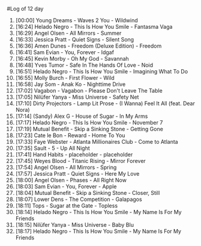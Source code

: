 #Log of 12 day

1. [00:00] Young Dreams - Waves 2 You - Wildwind
1. [16:24] Helado Negro - This Is How You Smile - Fantasma Vaga
1. [16:29] Angel Olsen - All Mirrors - Summer
1. [16:33] Jessica Pratt - Quiet Signs - Silent Song
1. [16:36] Amen Dunes - Freedom (Deluxe Edition) - Freedom
1. [16:41] Sam Evian - You, Forever - Idgaf
1. [16:45] Kevin Morby - Oh My God - Savannah
1. [16:48] Yves Tumor - Safe In The Hands Of Love - Noid
1. [16:51] Helado Negro - This Is How You Smile - Imagining What To Do
1. [16:55] Molly Burch - First Flower - Wild
1. [16:58] Jay Som - Anak Ko - Nighttime Drive
1. [17:02] Vagabon - Vagabon - Please Don't Leave The Table
1. [17:05] Nilüfer Yanya - Miss Universe - Safety Net
1. [17:10] Dirty Projectors - Lamp Lit Prose - (I Wanna) Feel It All (feat. Dear Nora)
1. [17:14] (Sandy) Alex G - House of Sugar - In My Arms
1. [17:17] Helado Negro - This Is How You Smile - November 7
1. [17:19] Mutual Benefit - Skip a Sinking Stone - Getting Gone
1. [17:23] Cate le Bon - Reward - Home To You
1. [17:33] Faye Webster - Atlanta Millionaires Club - Come to Atlanta
1. [17:35] Sault - 5 - Up All Night
1. [17:41] Hand Habits - placeholder - placeholder
1. [17:45] Weyes Blood - Titanic Rising - Mirror Forever
1. [17:54] Angel Olsen - All Mirrors - Spring
1. [17:57] Jessica Pratt - Quiet Signs - Here My Love
1. [18:00] Angel Olsen - Phases - All Right Now
1. [18:03] Sam Evian - You, Forever - Apple
1. [18:04] Mutual Benefit - Skip a Sinking Stone - Closer, Still
1. [18:07] Lower Dens - The Competition - Galapagos
1. [18:11] Tops - Sugar at the Gate - Topless
1. [18:14] Helado Negro - This Is How You Smile - My Name Is For My Friends
1. [18:15] Nilüfer Yanya - Miss Universe - Baby Blu
1. [18:17] Helado Negro - This Is How You Smile - My Name Is For My Friends
